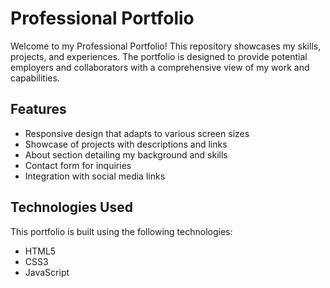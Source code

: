 # Professional Portfolio

Welcome to my Professional Portfolio! This repository showcases my skills, projects, and experiences.
The portfolio is designed to provide potential employers and collaborators with a comprehensive view of my work and capabilities.

## Features

- Responsive design that adapts to various screen sizes
- Showcase of projects with descriptions and links
- About section detailing my background and skills
- Contact form for inquiries
- Integration with social media links

## Technologies Used

This portfolio is built using the following technologies:

- HTML5
- CSS3
- JavaScript

